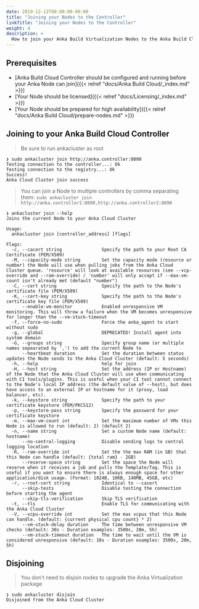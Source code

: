 ```yaml
---
date: 2019-12-12T00:00:00-00:00
title: "Joining your Nodes to the Controller"
linkTitle: "Joining your Nodes to the Controller"
weight: 4
description: >
  How to join your Anka Build Virtualization Nodes to the Anka Build Cloud Controller
---
```


## Prerequisites

* [Anka Build Cloud Controller should be configured and running before your Anka Node can join]({{< relref "docs/Anka Build Cloud/_index.md" >}})
* [Your Node should be licensed]({{< relref "docs/Licensing/_index.md" >}})
* [Your Node should be prepared for high availability]({{< relref "docs/Anka Build Cloud/prepare-nodes.md" >}})

## Joining to your Anka Build Cloud Controller

> Be sure to run ankacluster as root

```shell
❯ sudo ankacluster join http://anka.controller:8090
Testing connection to the controller...: Ok
Testing connection to the registry...: Ok
Success!
Anka Cloud Cluster join success
```

> You can join a Node to multiple controllers by comma separating them:
> `sudo ankacluster join http://anka.controller1:8090,http://anka.controller2:8090`

```shell
❯ ankacluster join --help
Joins the current Node to your Anka Cloud Cluster

Usage:
  ankacluster join [controller_address] [flags]

Flags:
  -c, --cacert string               Specify the path to your Root CA Certificate (PEM/X509)
  -M, --capacity-mode string        Set the capacity mode (resource or number) the Node will use when pulling jobs from the Anka Cloud Cluster queue. 'resource' will look at available resources (see --vcp-override and --ram-override) / 'number' will only accept if --max-vm-count isn't already met (default "number")
  -C, --cert string                 Specify the path to the Node's certificate file (PEM/X509)
  -K, --cert-key string             Specify the path to the Node's certificate key file (PEM/X509)
      --enable-vm-monitor           Enabled unresponsive VM monitoring. This will throw a failure when the VM becomes unresponsive for longer than the --vm-stuck-timeout
  -f, --force-no-sudo               Force the anka_agent to start without sudo
  -g, --global                      DEPRECATED! Install agent into system domain
  -G, --groups string               Specify group name (or multiple names sepearated by ',') to add the current Node to
      --heartbeat duration          Set the duration between status updates the Node sends to the Anka Cloud Cluster (default: 5 seconds)
  -h, --help                        help for join
  -H, --host string                 Set the address (IP or Hostname) of the Node that the Anka Cloud Cluster will use when communicating with CI tools/plugins. This is useful when your CI tool cannot connect to the Node's local IP address (the default value of --host), but does have access to an external IP or hostname for it (proxy, load balancer, etc).
  -k, --keystore string             Specify the path to your certificate keystore (PEM/PKCS12)
  -p, --keystore-pass string        Specify the password for your certificate keystore
  -m, --max-vm-count int            Set the maximum number of VMs this Node is allowed to run (default: 2) (default 2)
  -n, --name string                 Set a custom Node name (default: hostname)
      --no-central-logging          Disable sending logs to central logging location
  -R, --ram-override int            Set the the max RAM (in GB) that this Node can handle (default: {total ram} - 2GB)
      --reserve-space string        Set the space the Node will reserve when it receives a job and pulls the Template/Tag. This is useful if you want to ensure there is always enough space for other application/disk usage. (Format: 1024B, 10KB, 140MB, 45GB, etc)
  -r, --root-cert string            Identical to --cacert
      --skip-tests                  Disable testing the connection before starting the agent
      --skip-tls-verification       Skip TLS verification
  -t, --tls                         Enable TLS for communicating with the Anka Cloud Cluster
  -V, --vcpu-override int           Set the max vcpus that this Node can handle. (default: {current physical cpu count} * 2)
      --vm-stuck-delay duration     The time between unresponsive VM checks (default: 30s - Duration examples: 3500s, 20m, 5h)
      --vm-stuck-timeout duration   The time to wait until the VM is considered unresponsive (default: 10s - Duration examples: 3500s, 20m, 5h)
  ```

## Disjoining

> You don't need to disjoin nodes to upgrade the Anka Virtualization package

```shell
❯ sudo ankacluster disjoin
Disjoined from the Anka Cloud Cluster
```